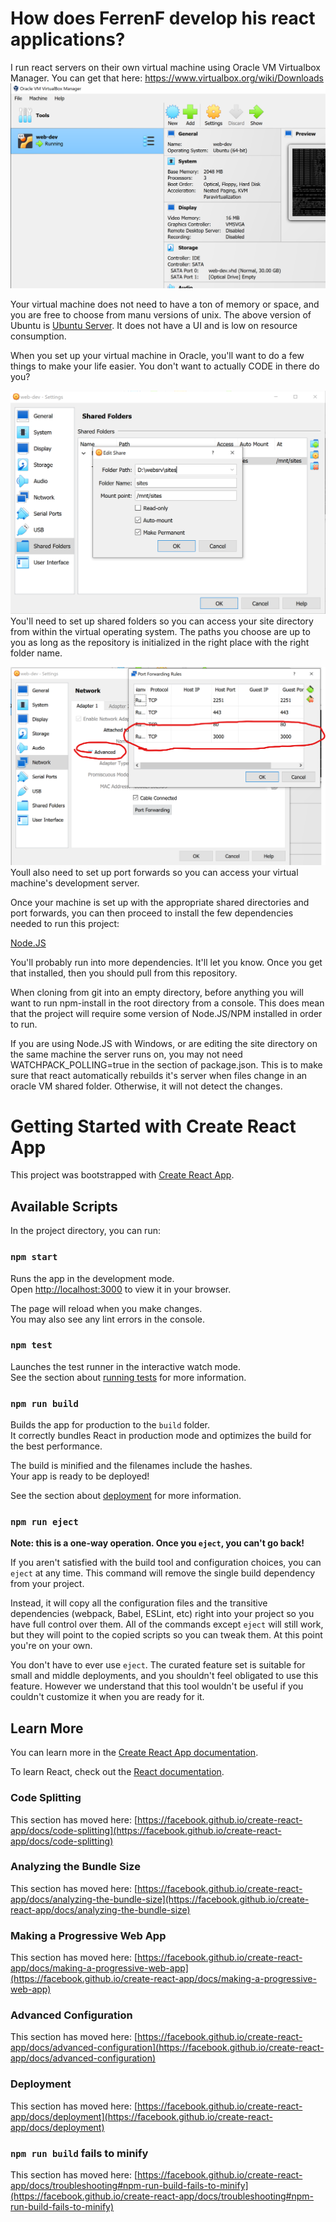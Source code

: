


# How does FerrenF develop his react applications?

I run react servers on their own virtual machine using Oracle VM Virtualbox Manager.
You can get that here: https://www.virtualbox.org/wiki/Downloads
![img.png](img.png)

Your virtual machine does not need to have a ton of memory or space, and you are free to choose from manu versions of unix.
The above version of Ubuntu is [Ubuntu Server](https://ubuntu.com/download/server). It does not have a UI and is low on resource consumption.

When you set up your virtual machine in Oracle, you'll want to do a few things to make your life easier. You don't want to actually CODE in there do you?


![img_1.png](img_1.png)
You'll need to set up shared folders so you can access your site directory from within the virtual operating system.
The paths you choose are up to you as long as the repository is initialized in the right place with the right folder name.

![img_2.png](img_2.png)
Youll also need to set up port forwards so you can access your virtual machine's development server.


Once your machine is set up with the appropriate shared directories and port forwards, you can then proceed to install the few
dependencies needed to run this project: 

[Node.JS](https://nodejs.org/en/download/package-manager)

You'll probably run into more dependencies. It'll let you know.
Once you get that installed, then you should pull from this repository.

When cloning from git into an empty directory,
before anything you will want to run npm-install in the root directory from a console. This does mean that the project will require some version of Node.JS/NPM installed in order to run.



If you are using Node.JS with Windows, or are editing the site directory on the same machine the server runs on, you may
not need WATCHPACK_POLLING=true in the <scripts> section of package.json. This is to make sure that react automatically rebuilds
it's server when files change in an oracle VM shared folder. Otherwise, it will not detect the changes.





# Getting Started with Create React App

This project was bootstrapped with [Create React App](https://github.com/facebook/create-react-app).

## Available Scripts

In the project directory, you can run:

### `npm start`

Runs the app in the development mode.\
Open [http://localhost:3000](http://localhost:3000) to view it in your browser.

The page will reload when you make changes.\
You may also see any lint errors in the console.

### `npm test`

Launches the test runner in the interactive watch mode.\
See the section about [running tests](https://facebook.github.io/create-react-app/docs/running-tests) for more information.

### `npm run build`

Builds the app for production to the `build` folder.\
It correctly bundles React in production mode and optimizes the build for the best performance.

The build is minified and the filenames include the hashes.\
Your app is ready to be deployed!

See the section about [deployment](https://facebook.github.io/create-react-app/docs/deployment) for more information.

### `npm run eject`

**Note: this is a one-way operation. Once you `eject`, you can't go back!**

If you aren't satisfied with the build tool and configuration choices, you can `eject` at any time. This command will remove the single build dependency from your project.

Instead, it will copy all the configuration files and the transitive dependencies (webpack, Babel, ESLint, etc) right into your project so you have full control over them. All of the commands except `eject` will still work, but they will point to the copied scripts so you can tweak them. At this point you're on your own.

You don't have to ever use `eject`. The curated feature set is suitable for small and middle deployments, and you shouldn't feel obligated to use this feature. However we understand that this tool wouldn't be useful if you couldn't customize it when you are ready for it.

## Learn More

You can learn more in the [Create React App documentation](https://facebook.github.io/create-react-app/docs/getting-started).

To learn React, check out the [React documentation](https://reactjs.org/).

### Code Splitting

This section has moved here: [https://facebook.github.io/create-react-app/docs/code-splitting](https://facebook.github.io/create-react-app/docs/code-splitting)

### Analyzing the Bundle Size

This section has moved here: [https://facebook.github.io/create-react-app/docs/analyzing-the-bundle-size](https://facebook.github.io/create-react-app/docs/analyzing-the-bundle-size)

### Making a Progressive Web App

This section has moved here: [https://facebook.github.io/create-react-app/docs/making-a-progressive-web-app](https://facebook.github.io/create-react-app/docs/making-a-progressive-web-app)

### Advanced Configuration

This section has moved here: [https://facebook.github.io/create-react-app/docs/advanced-configuration](https://facebook.github.io/create-react-app/docs/advanced-configuration)

### Deployment

This section has moved here: [https://facebook.github.io/create-react-app/docs/deployment](https://facebook.github.io/create-react-app/docs/deployment)

### `npm run build` fails to minify

This section has moved here: [https://facebook.github.io/create-react-app/docs/troubleshooting#npm-run-build-fails-to-minify](https://facebook.github.io/create-react-app/docs/troubleshooting#npm-run-build-fails-to-minify)

